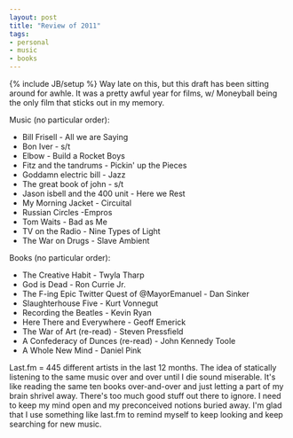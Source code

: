 ```yaml
---
layout: post
title: "Review of 2011"
tags:
- personal
- music
- books
---
```

{% include JB/setup %}
Way late on this, but this draft has been sitting around for awhle. It was a pretty awful year for films, w/ Moneyball being the only film that sticks out in my memory.

Music (no particular order): 
* Bill Frisell - All we are Saying
* Bon Iver - s/t
* Elbow - Build  a Rocket Boys
* Fitz and the tandrums - Pickin' up the Pieces
* Goddamn electric bill - Jazz
* The great book of john - s/t
* Jason isbell and the 400 unit - Here we Rest
* My Morning Jacket - Circuital
* Russian Circles -Empros
* Tom Waits - Bad as Me
* TV on the Radio - Nine Types of Light
* The War on Drugs - Slave Ambient

Books (no particular order):
* The Creative Habit - Twyla Tharp
* God is Dead - Ron Currie Jr. 
* The F-ing Epic Twitter Quest of @MayorEmanuel - Dan Sinker
* Slaughterhouse Five - Kurt Vonnegut
* Recording the Beatles - Kevin Ryan
* Here There and Everywhere - Geoff Emerick
* The War of Art (re-read) - Steven Pressfield 
* A Confederacy of Dunces (re-read) - John Kennedy Toole
* A Whole New Mind - Daniel Pink

Last.fm = 445 different artists in the last 12 months. The idea of statically listening to the same music over and over until I die sound miserable. It's like reading the same ten books over-and-over and just letting a part of my brain shrivel away. There's too much good stuff out there to ignore. I need to keep my mind open and my preconceived notions buried away. I'm glad that I use something like last.fm to remind myself to keep looking and keep searching for new music. 

